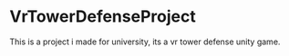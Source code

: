 # VrTowerDefenseProject
This is a project i made for university, its a vr tower defense unity game.
